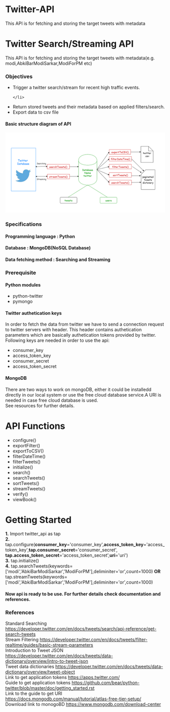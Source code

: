 # Twitter-API
This API is for fetching and storing the target tweets with metadata

# Twitter Search/Streaming API


This API is for fetching and storing the target tweets with metadata(e.g. modi,AbkiBarModiSarkar,ModiForPM etc)
### Objectives
<ul>
<li>Trigger a twitter search/stream for recent high traffic events.

    </li>
<li> 
    Return stored tweets and their metadata based on applied filters/search.
    </li>
    <li> 
    Export data to csv file
    </li>
</ul>

#### Basic structure diagram of API
<img src='twitter.png'>

### Specifications
#### Programming language : Python
#### Database : MongoDB(NoSQL Database)
#### Data fetching method : Searching and Streaming

### Prerequisite
#### Python modules
<ul>
    <li>python-twitter</li>
    <li>pymongo</li>
    </ul>
    
#### Twitter authetication keys
In order to fetch the data from twitter we have to send a connection request to twitter servers with header. 
This header contains authetication parameters which are basically authetication tokens provided by twitter.
Following keys are needed in order to use the api:
<ul>
    <li>consumer_key</li>
    <li>access_token_key</li>
    <li>consumer_secret</li>
    <li>access_token_secret</li>
</ul>

#### MongoDB
There are two ways to work on mongoDB, either it could be installedd directly in our local system or use the free cloud database service.A URI is needed in case free cloud database is used.<br>
See resources for further details.

 



    
# API Functions

<ul>
    <li>configure()</li>
    <li>exportFilter()</li>
    <li>exportToCSV()</li>
    <li>filterDateTime()</li>
    <li>filterTweets()</li>
    <li>initialize()</li>
    <li>search()</li>
    <li>searchTweets()</li>
    <li>sortTweets()</li>
    <li>streamTweets()</li>
    <li>verify()</li>
    <li>viewBook()</li>   
    </ul>
    
# Getting Started


<b>1.</b> Import twitter_api as tap<br>
<b>2.</b> tap.configure(<b>consumer_key</b>='consumer_key',<b>access_token_key</b>='access_token_key',<b>tap.consumer_secret</b>='consumer_secret',
<b>tap.access_token_secret</b>='access_token_secret',<b>uri</b>='uri')
<br><b>3.</b> tap.initialize()
<br><b>4.</b> tap.searchTweets(keywords=['modi','AbkiBarModiSarkar','ModiForPM'],deliminiter='or',count=1000)
    <b>OR</b> tap.streamTweets(keywords=['modi','AbkiBarModiSarkar','ModiForPM'],deliminiter='or',count=1000)
 #### Now api is ready to be use. For further details check documentation and references.


### References
Standard Searching https://developer.twitter.com/en/docs/tweets/search/api-reference/get-search-tweets<br>
Stream Filtering  https://developer.twitter.com/en/docs/tweets/filter-realtime/guides/basic-stream-parameters<br>
Introduction to Tweet JSON https://developer.twitter.com/en/docs/tweets/data-dictionary/overview/intro-to-tweet-json<br>
Tweet data dictionaries https://developer.twitter.com/en/docs/tweets/data-dictionary/overview/tweet-object<br>
Link to get application tokens https://apps.twitter.com/<br>
Guide to get application tokens https://github.com/bear/python-twitter/blob/master/doc/getting_started.rst<br>
Link to the guide to get URI https://docs.mongodb.com/manual/tutorial/atlas-free-tier-setup/<br>
Download link to monogoBD https://www.mongodb.com/download-center
